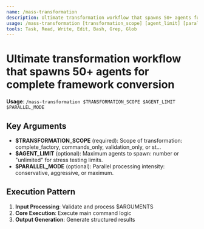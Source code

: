 ```yaml
---
name: /mass-transformation
description: Ultimate transformation workflow that spawns 50+ agents for complete framework conversion
usage: /mass-transformation [transformation_scope] [agent_limit] [parallel_mode]
tools: Task, Read, Write, Edit, Bash, Grep, Glob
---
```


# Ultimate transformation workflow that spawns 50+ agents for complete framework conversion

**Usage**: `/mass-transformation $TRANSFORMATION_SCOPE $AGENT_LIMIT $PARALLEL_MODE`

## Key Arguments

- **$TRANSFORMATION_SCOPE** (required): Scope of transformation: complete_factory, commands_only, validation_only, or st...
- **$AGENT_LIMIT** (optional): Maximum agents to spawn: number or "unlimited" for stress testing limits.
- **$PARALLEL_MODE** (optional): Parallel processing intensity: conservative, aggressive, or maximum.

## Execution Pattern

1. **Input Processing**: Validate and process $ARGUMENTS
2. **Core Execution**: Execute main command logic
3. **Output Generation**: Generate structured results

